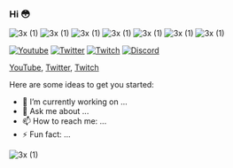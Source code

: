 ### Hi 😳

![3x (1)](https://cdn.7tv.app/emote/60e8677677b18d5dd3800410/3x.webp)
![3x (1)](https://cdn.7tv.app/emote/651036c7ef1caad468f61cf1/3x.webp)
![3x (1)](https://cdn.7tv.app/emote/65102ab258b80a4d09f16b5d/3x.webp)
![3x (1)](https://cdn.7tv.app/emote/63b41fe98dbb71dedfddd46a/3x.webp)
![3x (1)](https://cdn.7tv.app/emote/651028fdef1caad468f619dc/3x.webp)
![3x (1)](https://cdn.7tv.app/emote/65106d26bf154a99136b5f48/3x.webp)
![3x (1)](https://cdn.7tv.app/emote/65102db1bf154a99136b50e9/3x.webp)

<a href="https://www.youtube.com/@semkolol"><img src="https://img.shields.io/youtube/channel/subscribers/UCdL_q3jgMkkgXtaUVo8vVNw" alt="Youtube" /></a>
<a href="https://twitter.com/semkolol"><img src="https://img.shields.io/twitter/follow/semkolol" alt="Twitter"></a>
<a href="https://twitch.tv/semkou"><img src="https://img.shields.io/twitch/status/semkou?label=Twitch" alt="Twitch"></a>
[![Discord](https://img.shields.io/discord/813037420353290260.svg?label=&logo=discord&logoColor=ffffff&color=7389D8&labelColor=6A7EC2)](https://discord.gg/x2VEcEjRyN)


[YouTube](https://www.youtube.com/@semkolol), [Twitter](https://twitter.com/semkolol), [Twitch](https://twitch.tv/semkou)

Here are some ideas to get you started:

- 🔭 I’m currently working on ...
- 💬 Ask me about ...
- 📫 How to reach me: ...
- ⚡ Fun fact: ...

![3x (1)](https://cdn.frankerfacez.com/emoticon/718464/2)
